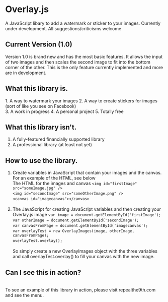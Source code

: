 # Overlay.js
A JavaScript libary to add a watermark or sticker to your images. Currently under development. All suggestions/criticisms welcome
<html>
<body>
<h2>Current Version (1.0)</h2>
Version 1.0 is brand new and has the most basic features. It allows the input of two images and then scales the second image to fit into the bottom corner of the other. This is the only feature currently implemented and more are in development.
<h2>What this library is.</h2>
1. A way to watermark your images
2. A way to create stickers for images (sort of like you see on Facebook)<br>
3. A work in progress
4. A personal project
5. Totally free

<h2>What this library isn't.</h2>

1. A fully-featured financially supported library
2. A professional library (at least not yet)

<h2>How to use the library.</h2>

1. Create variables in JavaScript that contain your images and the canvas. For an example of the HTML, see below<br>
  The HTML for the images and canvas
  `<img id="firstImage" src="someImage.jpg" />`<br>
   `<img id="secondImage" src="someOtherImage.png" />`<br>
   `<canvas id="imagecanvas"></canvas>`<br><br>
2. The JavaScript for creating JavaScript variables and then creating your Overlay.js image
`var image = document.getElementById('firstImage');`<br>
		`var otherImage = document.getElementById('secondImage');`<br>
		`var canvasFromPage = document.getElementById('imagecanvas');`<br>
    `var overlayTest = new OverlayImages(image, otherImage, canvasFromPage);`<br>
	  `overlayTest.overlay();`<br><br>
So simply create a new OverlayImages object with the three variables and call overlayTest.overlay() to fill your canvas with the new image.
<h2>Can I see this in action?</h2><br>
To see an example of this library in action, please visit repealthe9th.com and see the menu.
</body>
</html>
